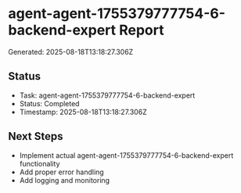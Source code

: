 # agent-agent-1755379777754-6-backend-expert Report

Generated: 2025-08-18T13:18:27.306Z

## Status
- Task: agent-agent-1755379777754-6-backend-expert
- Status: Completed
- Timestamp: 2025-08-18T13:18:27.306Z

## Next Steps
- Implement actual agent-agent-1755379777754-6-backend-expert functionality
- Add proper error handling
- Add logging and monitoring
